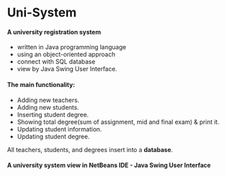# Uni-System
<h4>A university registration system</h4> 
<ul><li>written in Java programming language</li>
<li>using an object-oriented approach</li>
<li>connect with SQL database</li>
<li>view by Java Swing User Interface.</li>
</ul>

<h4>The main functionality:</h4>
<ul>
	<li>Adding new teachers.</li>
	<li>Adding new students.</li>
	<li>Inserting student degree.</li>
	<li>Showing total degree(sum of assignment, mid and final exam) & print it.</li>
	<li>Updating student information.</li>
	<li>Updating student degree.</li>
</ul>
All teachers, students, and degrees insert into a <b>database</b>.
</br>
<h4>A university system view in NetBeans IDE - Java Swing User Interface</h4>
